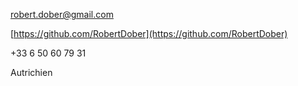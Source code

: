 [robert.dober@gmail.com](mailto:robert.dober@gmail.com) 

[https://github.com/RobertDober](https://github.com/RobertDober)

+33 6 50 60 79 31

<!--
57 ans
-->

Autrichien
